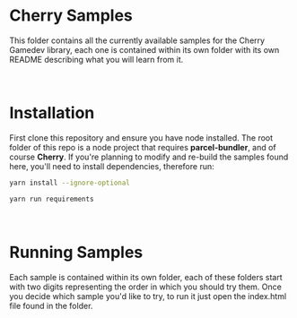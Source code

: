 # Cherry Samples

This folder contains all the currently available samples for the Cherry Gamedev library, each one is contained within its own folder with its own README describing what you will learn from it.

<br/>

# Installation

First clone this repository and ensure you have node installed. The root folder of this repo is a node project that requires **parcel-bundler**, and of course **Cherry**. If you're planning to modify and re-build the samples found here, you'll need to install dependencies, therefore run:

```sh
yarn install --ignore-optional
```

```sh
yarn run requirements
```

<br/>

# Running Samples

Each sample is contained within its own folder, each of these folders start with two digits representing the order in which you should try them. Once you decide which sample you'd like to try, to run it just open the index.html file found in the folder.
